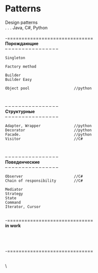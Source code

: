 # Patterns  


Design patterns  
. . . Java, C#, Python
\
\
-==============================  
**Порождающие**  
– – – – – – – – – – – – – – – –  
````
Singleton  

Factory method  

Builder  
Builder Easy  

Object pool                    //python  



````
– – – – – – – – – – – – – – – –  
**Структурные**  
– – – – – – – – – – – – – – – –  
```
Adapter, Wrapper               //python  
Decorator                      //python  
Facade.                        //python  
Visitor                        //C#  



```
– – – – – – – – – – – – – – – –  
**Поведенческие**  
– – – – – – – – – – – – – – – –  
```
Observer                       //C#
Chain of responsibility        //C#  

Mediator  
Strategy
State
Command  
Iterator, Cursor  


```
-==============================  
**in work**



\
\
\
-==============================  






\
\


